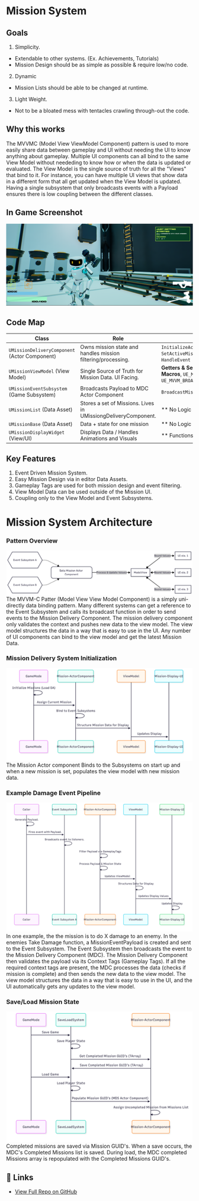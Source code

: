 ﻿# Mission System

## Goals
1. Simplicity.
- Extendable to other systems. (Ex. Achievements, Tutorials)
- Mission Design should be as simple as possible & require low/no code.
2. Dynamic
- Mission Lists should be able to be changed at runtime.
3. Light Weight.
- Not to be a bloated mess with tentacles crawling through-out the code.

## Why this works
The MVVMC (Model View ViewModel Component) pattern is used to more easily share data between gameplay and UI without needing the UI to know anything about gameplay. 
Multiple UI components can all bind to the same View Model without neededing to know how or when the data is updated or evaluated. 
The View Model is the single source of truth for all the "Views" that bind to it. 
For instance, you can have multiple UI views that show data in a different form that all get updated when the View Model is updated.
Having a single subsystem that only broadcasts events with a Payload ensures there is low coupling between the different classes.

## In Game Screenshot
![Mission System Screenshot](Images/MissionDisplayWithRewards.png)

## Code Map
<!-- blank line above! -->

| Class                                   | Role                                                     | Key Methods                                                                                                            | Github                                                                                                                                                                                                                                                                            |
|-----------------------------------------|----------------------------------------------------------|------------------------------------------------------------------------------------------------------------------------|-----------------------------------------------------------------------------------------------------------------------------------------------------------------------------------------------------------------------------------------------------------------------------------|
|`UMissionDeliveryComponent` (Actor Component) |Owns mission state and handles mission filtering/processing. | `InitializeActiveMission`, `SetActiveMission`, `CheckMissionContext`, `HandleEvent`                                    | [H](https://github.com/unrealrobin/timbermvp/blob/main/Source/timbermvp/Public/Components/MissionDelivery/MissionDeliveryComponent.h) - [CPP](https://github.com/robinnnnnn/timbermvp/blob/main/Source/timbermvp/Private/Components/MissionDelivery/MissionDeliveryComponent.cpp) |
|`UMissionViewModel` (View Model)         |Single Source of Truth for Mission Data. UI Facing.       | **Getters & Setters with Broadcast Macros**, `UE_MVVM_SET_PROPERTY_VALUE()`, `UE_MVVM_BROADCAST_FIELD_VALUE_CHANGED()` | [H](https://github.com/unrealrobin/timbermvp/blob/main/Source/timbermvp/Public/ViewModels/MissionViewModel.h) - [CPP](https://github.com/unrealrobin/timbermvp/blob/main/Source/timbermvp/Private/ViewModels/MissionViewModel.cpp)                                                |
|`UMissionEventSubsystem` (Game Subsystem) |Broadcasts Payload to MDC Actor Component                 | `BroadcastMissionEvent()`                                                                                              | [H](https://github.com/unrealrobin/timbermvp/blob/main/Source/timbermvp/Public/Subsystems/Events/MissionEventSubsystem.h) - [CPP](https://github.com/unrealrobin/timbermvp/blob/main/Source/timbermvp/Private/Subsystems/Events/MissionEventSubsystem.cpp)                        |
|`UMissionList` (Data Asset)              |Stores a set of Missions. Lives in UMissiongDeliveryComponent. | ** No Logic in Data Asset **                                                                                           | [H](https://github.com/unrealrobin/timbermvp/blob/main/Source/timbermvp/Public/Data/DataAssets/MissionSystem/MissionList.h)                                                                                                                                                       |
|`UMissionBase` (Data Asset)              |Data + state for one mission                              | ** No Logic in Data Asset **                                                                                           | [H](https://github.com/unrealrobin/timbermvp/blob/main/Source/timbermvp/Public/Data/DataAssets/MissionSystem/MissionBase.h)                                                                                                                                                       |
|`UMissionDisplayWidget` (View/UI)        |Displays Data / Handles Animations and Visuals            | ** Functions in Blueprint **                                                                                           | [H](https://github.com/unrealrobin/timbermvp/blob/main/Source/timbermvp/Public/UI/MissionSystem/MissionDisplayWidget.h)                                                                                                                                                           |

## Key Features
1. Event Driven Mission System.
2. Easy Mission Design via in editor Data Assets.
2. Gameplay Tags are used for both mission design and event filtering.
3. View Model Data can be used outside of the Mission UI.
4. Coupling only to the View Model and Event Subsystems.

# Mission System Architecture
### Pattern Overview
![Pattern Overview](Images/Pattern.png)
The MVVM-C Patter (Model View View Model Component) is a simply uni-directly data binding pattern. Many different systems can get a reference to the Event Subsystem and calls its broadcast
function in order to send events to the Mission Delivery Component. The mission delivery component only validates the context and pushes new data to the view model. The view model structures
the data in a way that is easy to use in the UI. Any number of UI components can bind to the view model and get the latest Mission Data.


### Mission Delivery System Initialization
![Initialization](Images/Initialization.png)
The Mission Actor component Binds to the Subsystems on start up and when a new mission is set, populates the view model with new mission data.

### Example Damage Event Pipeline
![Damage Event Pipeline](Images/DamageEventPipeline.png)
In one example, the the mission is to do X damage to an enemy. In the enemies Take Damage function, a MissionEventPayload is created and sent to the Event Subsystem. 
The Event Subsystem then broadcasts the event to the Mission Delivery Component (MDC). The Mission Delivery Component then validates the payload via its Context Tags (Gameplay Tags). 
If all the required context tags are present, the MDC processes the data (checks if mission is complete) and then sends the new data to the view model.
The view model structures the data in a way that is easy to use in the UI, and the UI automatically gets any updates to the view model.


### Save/Load Mission State
![Save and Load](Images/SaveLoad.png)
Completed missions are saved via Mission GUID's. When a save occurs, the MDC's Completed Missions list is saved. During load, the MDC completed Missions array is
repopulated with the Completed Missions GUID's.

## 🔗 Links
- [View Full Repo on GitHub](https://github.com/unrealrobin/timbermvp)
